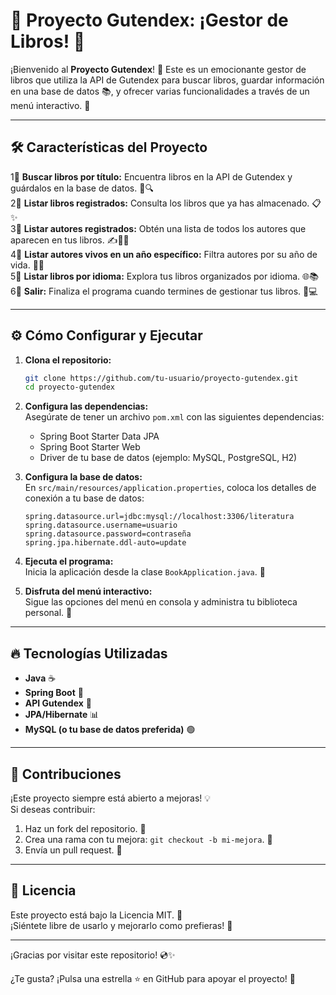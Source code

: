 # 📖 Proyecto Gutendex: ¡Gestor de Libros! 🌟

¡Bienvenido al **Proyecto Gutendex**! 🎉 Este es un emocionante gestor de libros que utiliza la API de Gutendex para buscar libros, guardar información en una base de datos 📚, y ofrecer varias funcionalidades a través de un menú interactivo. 🚀

---

## 🛠️ **Características del Proyecto**
1⃣ **Buscar libros por título:** Encuentra libros en la API de Gutendex y guárdalos en la base de datos. 🤔🔍  
2⃣ **Listar libros registrados:** Consulta los libros que ya has almacenado. 📋✨  
3⃣ **Listar autores registrados:** Obtén una lista de todos los autores que aparecen en tus libros. ✍️👩‍💻  
4⃣ **Listar autores vivos en un año específico:** Filtra autores por su año de vida. 🎂📆  
5⃣ **Listar libros por idioma:** Explora tus libros organizados por idioma. 🌐📚  
6⃣ **Salir:** Finaliza el programa cuando termines de gestionar tus libros. 👋💻

---

## ⚙️ **Cómo Configurar y Ejecutar**
1. **Clona el repositorio:**  
   ```bash
   git clone https://github.com/tu-usuario/proyecto-gutendex.git
   cd proyecto-gutendex
   ```

2. **Configura las dependencias:**  
   Asegúrate de tener un archivo `pom.xml` con las siguientes dependencias:
   - Spring Boot Starter Data JPA
   - Spring Boot Starter Web
   - Driver de tu base de datos (ejemplo: MySQL, PostgreSQL, H2)

3. **Configura la base de datos:**  
   En `src/main/resources/application.properties`, coloca los detalles de conexión a tu base de datos:
   ```properties
   spring.datasource.url=jdbc:mysql://localhost:3306/literatura
   spring.datasource.username=usuario
   spring.datasource.password=contraseña
   spring.jpa.hibernate.ddl-auto=update
   ```

4. **Ejecuta el programa:**  
   Inicia la aplicación desde la clase `BookApplication.java`. 🚀  

5. **Disfruta del menú interactivo:**  
   Sigue las opciones del menú en consola y administra tu biblioteca personal. 🎉

---

## 🔥 **Tecnologías Utilizadas**
- **Java** ☕  
- **Spring Boot** 🌱  
- **API Gutendex** 🔗  
- **JPA/Hibernate** 📊  
- **MySQL (o tu base de datos preferida)** 🟢️  

---

## 🤝 **Contribuciones**
¡Este proyecto siempre está abierto a mejoras! 💡  
Si deseas contribuir:  
1. Haz un fork del repositorio. 🏴  
2. Crea una rama con tu mejora: `git checkout -b mi-mejora`. 🌿  
3. Envía un pull request. 🚀  

---


## 📢 **Licencia**
Este proyecto está bajo la Licencia MIT. 📜  
¡Siéntete libre de usarlo y mejorarlo como prefieras! 🙌  

---

¡Gracias por visitar este repositorio! 💿✨  


¿Te gusta? ¡Pulsa una estrella ⭐ en GitHub para apoyar el proyecto! 🎉


